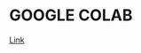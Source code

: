 # GOOGLE COLAB
[Link](https://colab.research.google.com/drive/1rDf8Lu_KPriYVZ644ihY_P5mVEwBwUPv?usp=sharing)